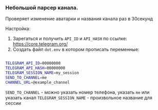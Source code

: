 ﻿### Небольшой парсер канала.

Проверяет изменение аватарки и названия канала раз в 30секунд

Настройка:
1. Зарегаться и получить `API_ID` и `API_HASH` по ссылке:  https://core.telegram.org/
1. Создать файл `dot.env` в котором прописать переменные:

```bash

TELEGRAM_API_ID=00000000
TELEGRAM_API_HASH=00000000
TELEGRAM_SESSION_NAME=my_session
SEND_TO_CHANNEL=me
CHANNEL_URL=@example_channel

```

`SEND_TO_CHANNEL` - можно указать номер телефона, указать `me` или указать канал
`TELEGRAM_SESSION_NAME` - произвольное название для сессии